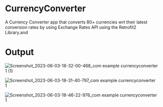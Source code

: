 # CurrencyConverter
A Currency Converter app that converts 80+ currencies wrt their latest conversion rates by using Exchange Rates API using the Retrofit2 Library.and 

# Output

![Screenshot_2023-06-03-18-32-00-468_com example currencyconverter 1  (1)](https://github.com/GaurSundar/CurrencyConverter/assets/97450336/5752d03f-5428-4dc4-8b7c-ac650a459833)



![Screenshot_2023-06-03-18-31-40-797_com example currencyconverter 1](https://github.com/GaurSundar/CurrencyConverter/assets/97450336/79b83422-7edc-4a26-aefb-d3e5dde77c04)



![Screenshot_2023-06-03-18-46-22-976_com example currencyconverter 1](https://github.com/GaurSundar/CurrencyConverter/assets/97450336/47047b95-4e68-4474-9d12-5269a1495253)
